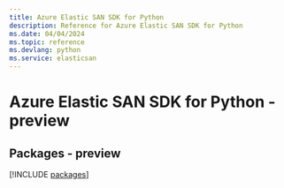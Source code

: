 ```yaml
---
title: Azure Elastic SAN SDK for Python
description: Reference for Azure Elastic SAN SDK for Python
ms.date: 04/04/2024
ms.topic: reference
ms.devlang: python
ms.service: elasticsan
---
```

# Azure Elastic SAN SDK for Python - preview
## Packages - preview
[!INCLUDE [packages](elastic-san-index.md)]